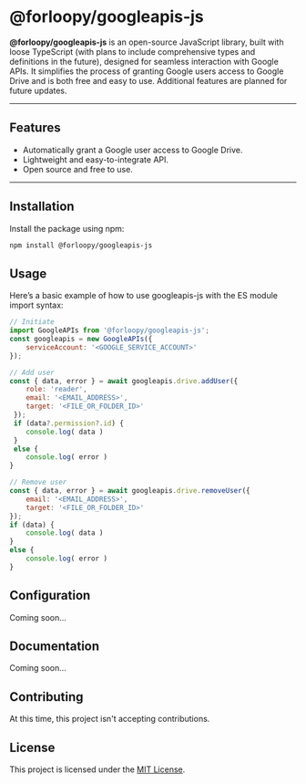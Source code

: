 # @forloopy/googleapis-js

**@forloopy/googleapis-js** is an open-source JavaScript library, built with loose TypeScript (with plans to include comprehensive types and definitions in the future), designed for seamless interaction with Google APIs. It simplifies the process of granting Google users access to Google Drive and is both free and easy to use. Additional features are planned for future updates.

---

## Features

- Automatically grant a Google user access to Google Drive.
- Lightweight and easy-to-integrate API.
- Open source and free to use.

---

## Installation

Install the package using npm:

```bash
npm install @forloopy/googleapis-js
```

## Usage

Here’s a basic example of how to use googleapis-js with the ES module import syntax:

```javascript
// Initiate
import GoogleAPIs from '@forloopy/googleapis-js';
const googleapis = new GoogleAPIs({
	serviceAccount: '<GOOGLE_SERVICE_ACCOUNT>'
});

// Add user
const { data, error } = await googleapis.drive.addUser({
 	role: 'reader',
 	email: '<EMAIL_ADDRESS>',
 	target: '<FILE_OR_FOLDER_ID>'
 });
 if (data?.permission?.id) {
 	console.log( data )
 }
 else {
 	console.log( error )	
}

// Remove user
const { data, error } = await googleapis.drive.removeUser({
 	email: '<EMAIL_ADDRESS>',
 	target: '<FILE_OR_FOLDER_ID>'
});
if (data) {
 	console.log( data )
}
else {
 	console.log( error )	
}
```

## Configuration

Coming soon...

## Documentation

Coming soon...

## Contributing

At this time, this project isn't accepting contributions.

## License

This project is licensed under the [MIT License](https://opensource.org/license/mit).
